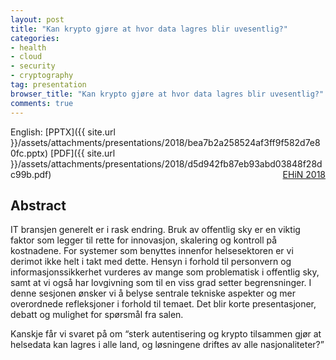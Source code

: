 ```yaml
---
layout: post
title: "Kan krypto gjøre at hvor data lagres blir uvesentlig?"
categories:
- health
- cloud
- security
- cryptography
tag: presentation
browser_title: "Kan krypto gjøre at hvor data lagres blir uvesentlig?"
comments: true
---
```


English: [PPTX]({{ site.url }}/assets/attachments/presentations/2018/bea7b2a258524af3ff9f582d7e80fc.pptx) [PDF]({{ site.url }}/assets/attachments/presentations/2018/d5d942fb87eb93abd03848f28dc99b.pdf) <span style="float: right;">[EHiN 2018](https://ehin.no/)</span>

<!--more-->

## Abstract

IT bransjen generelt er i rask endring. Bruk av offentlig sky er en viktig faktor som legger til rette for innovasjon, skalering og kontroll på kostnadene. For systemer som benyttes innenfor helsesektoren er vi derimot ikke helt i takt med dette. Hensyn i forhold til personvern og informasjonssikkerhet vurderes av mange som problematisk i offentlig sky, samt at vi også har lovgivning som til en viss grad setter begrensninger. I denne sesjonen ønsker vi å belyse sentrale tekniske aspekter og mer overordnede refleksjoner i forhold til temaet. Det blir korte presentasjoner, debatt og mulighet for spørsmål fra salen.

Kanskje får vi svaret på om “sterk autentisering og krypto tilsammen gjør at helsedata kan lagres i alle land, og løsningene driftes av alle nasjonaliteter?”

